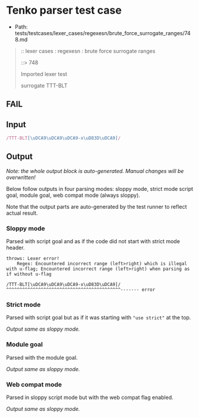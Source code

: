 # Tenko parser test case

- Path: tests/testcases/lexer_cases/regexesn/brute_force_surrogate_ranges/748.md

> :: lexer cases : regexesn : brute force surrogate ranges
>
> ::> 748
>
> Imported lexer test
>
> surrogate TTT-BLT

## FAIL

## Input

`````js
/TTT-BLT[\uDCA9\uDCA9\uDCA9-x\uD83D\uDCA9]/
`````

## Output

_Note: the whole output block is auto-generated. Manual changes will be overwritten!_

Below follow outputs in four parsing modes: sloppy mode, strict mode script goal, module goal, web compat mode (always sloppy).

Note that the output parts are auto-generated by the test runner to reflect actual result.

### Sloppy mode

Parsed with script goal and as if the code did not start with strict mode header.

`````
throws: Lexer error!
    Regex: Encountered incorrect range (left>right) which is illegal with u-flag; Encountered incorrect range (left>right) when parsing as if without u-flag

/TTT-BLT[\uDCA9\uDCA9\uDCA9-x\uD83D\uDCA9]/
^^^^^^^^^^^^^^^^^^^^^^^^^^^^^^^^^^^^^^^^^^^------- error
`````

### Strict mode

Parsed with script goal but as if it was starting with `"use strict"` at the top.

_Output same as sloppy mode._

### Module goal

Parsed with the module goal.

_Output same as sloppy mode._

### Web compat mode

Parsed in sloppy script mode but with the web compat flag enabled.

_Output same as sloppy mode._
